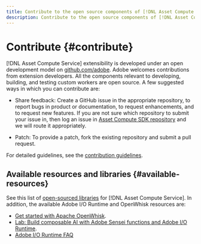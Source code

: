 ```yaml
---
title: Contribute to the open source components of [!DNL Asset Compute Service].
description: Contribute to the open source components of [!DNL Asset Compute Service].
---
```


# Contribute {#contribute}

[!DNL Asset Compute Service] extensibility is developed under an open development model on [github.com/adobe](https://github.com/adobe). Adobe welcomes contributions from extension developers. All the components relevant to developing, building, and testing custom workers are open source. A few suggested ways in which you can contribute are:

* Share feedback: Create a GitHub issue in the appropriate repository, to report bugs in product or documentation, to request enhancements, and to request new features. If you are not sure which repository to submit your issue in, then log an issue in [Asset Compute SDK repository](https://github.com/adobe/asset-compute-sdk) and we will route it appropriately.

* Patch: To provide a patch, fork the existing repository and submit a pull request.

For detailed guidelines, see the [contribution guidelines](https://github.com/adobe/asset-compute-sdk/blob/master/.github/CONTRIBUTING.md).

## Available resources and libraries {#available-resources}

See this list of [open-sourced libraries](https://github.com/adobe/asset-compute-sdk#available-resources-and-libraries) for [!DNL Asset Compute Service]. In addition, the available Adobe I/O Runtime and OpenWhisk resources are:

* [Get started with Apache OpenWhisk](https://github.com/apache/incubator-openwhisk/tree/master/docs#getting-started-with-openwhisk).
* [Lab: Build composable AI with Adobe Sensei functions and Adobe I/O Runtime](https://opensource.adobe.com/adobe-sensei-ai-functions/index.html/).
* [Adobe I/O Runtime FAQ](https://www.adobe.io/apis/experienceplatform/runtime/docs.html#!adobedocs/adobeio-runtime/master/resources/faq.md)

<!-- **TBD** for post-release:
* Link to Firefly open-source components.
* Issues in `aio` can be reported in Firefly repos.
* Issues in asset-compute-sdk or devtool goes into the relevant repos from Nui.
-->
